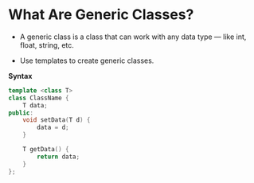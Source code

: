 # **What Are Generic Classes?**
- A generic class is a class that can work with any data type — like int, float, string, etc.

-  Use templates to create generic classes.

**Syntax**
``` cpp
template <class T>
class ClassName {
    T data;
public:
    void setData(T d) {
        data = d;
    }

    T getData() {
        return data;
    }
};
```


